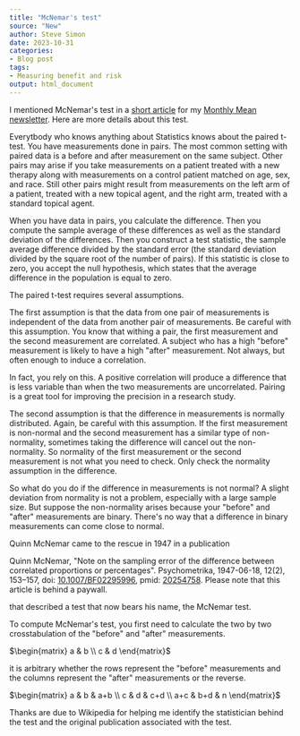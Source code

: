 ```yaml
---
title: "McNemar's test"
source: "New"
author: Steve Simon
date: 2023-10-31
categories:
- Blog post
tags:
- Measuring benefit and risk
output: html_document
---
```


I mentioned McNemar's test in a [short article][sim3] for my [Monthly Mean newsletter][sim4]. Here are more details about this test.

<!---more--->

Everytbody who knows anything about Statistics knows about the paired t-test. You have measurements done in pairs. The most common setting with paired data is a before and after measurement on the same subject. Other pairs may arise if you take measurements on a patient treated with a new therapy along with measurements on a control patient matched on age, sex, and race. Still other pairs might result from measurements on the left arm of a patient, treated with a new topical agent, and the right arm, treated with a standard topical agent.

When you have data in pairs, you calculate the difference. Then you compute the sample average of these differences as well as the standard deviation of the differences. Then you construct a test statistic, the sample average difference divided by the standard error (the standard deviation divided by the square root of the number of pairs). If this statistic is close to zero, you accept the null hypothesis, which states that the average difference in the population is equal to zero.

The paired t-test requires several assumptions. 

The first assumption is that the data from one pair of measurements is independent of the data from another pair of measurements. Be careful with this assumption. You know that withing a pair, the first measurement and the second measurement are correlated. A subject who has a high "before" measurement is likely to have a high "after" measurement. Not always, but often enough to induce a correlation.

In fact, you rely on this. A positive correlation will produce a difference that is less variable than when the two measurements are uncorrelated. Pairing is a great tool for improving the precision in a research study.

The second assumption is that the difference in measurements is normally distributed. Again, be careful with this assumption. If the first measurement is non-normal and the second measurement has a similar type of non-normality, sometimes taking the difference will cancel out the non-normality. So normality of the first measurement or the second measurement is not what you need to check. Only check the normality assumption in the difference.

So what do you do if the difference in measurements is not normal? A slight deviation from normality is not a problem, especially with a large sample size. But suppose the non-normality arises because your "before" and "after" measurements are binary. There's no way that a difference in binary measurements can come close to normal.

Quinn McNemar came to the rescue in 1947 in a publication 

Quinn McNemar, "Note on the sampling error of the difference between correlated proportions or percentages". Psychometrika, 1947-06-18, 12(2), 153–157, doi: [10.1007/BF02295996][mcn1], pmid: [20254758][mcn2]. Please note that this article is behind a paywall.

[mcn1]: https://doi.org/10.1007%2FBF02295996
[mcn2]: https://pubmed.ncbi.nlm.nih.gov/20254758

that described a test that now bears his name, the McNemar test.

To compute McNemar's test, you first need to calculate the two by two crosstabulation of the "before" and "after" measurements. 

$\begin{matrix} a & b \\ c & d \end{matrix}$

it is arbitrary whether the rows represent the "before" measurements and the columns represent the "after" measurements or the reverse.

$\begin{matrix} a & b & a+b \\ c & d & c+d \\ a+c & b+d & n \end{matrix}$

Thanks are due to Wikipedia for helping me identify the statistician behind the test and the original publication associated with the test.

[sim3]: http://www.pmean.com/news/201105.html#3

[sim4]: http://www.pmean.com/news/Archive.html

